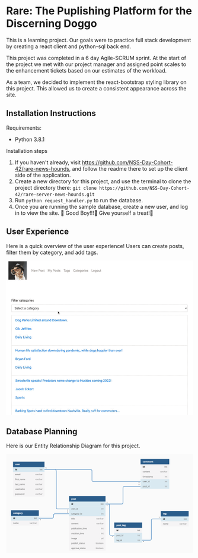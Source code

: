 # Rare: The Puplishing Platform for the Discerning Doggo

This is a learning project. Our goals were to practice full stack development by creating a react client and python-sql back end.

This project was completed in a 6 day Agile-SCRUM sprint. At the start of the project we met with our project manager and assigned point scales to the enhancement tickets based on our estimates of the workload.

As a team, we decided to implement the react-bootstrap styling library on this project. This allowed us to create a consistent appearance across the site.


## Installation Instructions 
Requirements:
- Python 3.8.1 

Installation steps

1. If you haven't already, visit https://github.com/NSS-Day-Cohort-42/rare-news-hounds, and follow the readme there to set up the client side of the application.
1. Create a new directory for this project, and use the terminal to clone the project directory there: `git clone https://github.com/NSS-Day-Cohort-42/rare-server-news-hounds.git`
1. Run `python request_handler.py` to run the database.
1. Once you are running the sample database, create a new user, and log in to view the site. 🦮 Good Boy!!!🦮 Give yourself a treat!🦮 

## User Experience

Here is a quick overview of the user experience! Users can create posts, filter them by category, and add tags.

![screen capture](screencapture/RareFilteringAndTagging.gif)

## Database Planning

Here is our Entity Relationship Diagram for this project. 

![screen capture](screencapture/Erd.png)